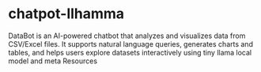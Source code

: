 # chatpot-llhamma
DataBot is an AI-powered chatbot that analyzes and visualizes data from CSV/Excel files. It supports natural language queries, generates charts and tables, and helps users explore datasets interactively using tiny llama local model and meta Resources
